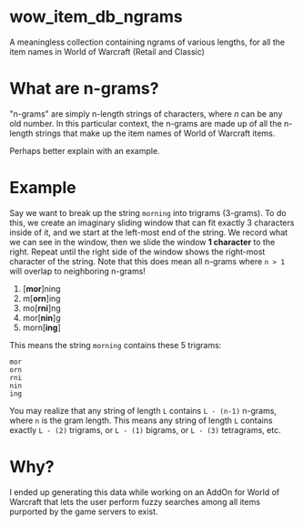 # wow_item_db_ngrams
A meaningless collection containing ngrams of various lengths, for all the item names in World of Warcraft (Retail and Classic)

# What are n-grams?
"n-grams" are simply n-length strings of characters, where *n* can be any old number. In this particular context, the n-grams are made up of all the n-length strings that make up the item names of World of Warcraft items.

Perhaps better explain with an example.

# Example
Say we want to break up the string `morning` into trigrams (3-grams). To do this, we create an imaginary sliding window that can fit exactly 3 characters inside of it, and we start at the left-most end of the string. We record what we can see in the window, then we slide the window **1 character** to the right. Repeat until the right side of the window shows the right-most character of the string. Note that this does mean all n-grams where `n > 1`  will overlap to neighboring n-grams!

1. [**mor**]ning
2. m[**orn**]ing
3. mo[**rni**]ng
4. mor[**nin**]g
5. morn[**ing**]

This means the string `morning` contains these 5 trigrams:

```
mor
orn
rni
nin
ing
```

You may realize that any string of length `L` contains `L - (n-1)` n-grams, where `n` is the gram length. This means any string of length `L` contains exactly `L - (2)` trigrams, or `L - (1)` bigrams, or `L - (3)` tetragrams, etc.

# Why?

I ended up generating this data while working on an AddOn for World of Warcraft that lets the user perform fuzzy searches among all items purported by the game servers to exist.
